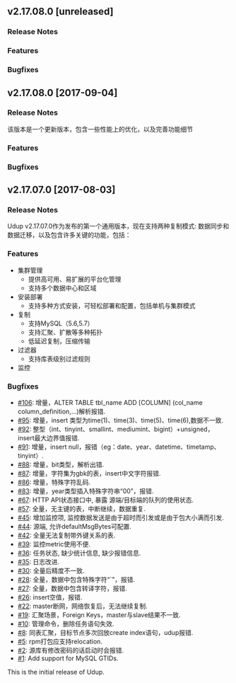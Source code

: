 ## v2.17.08.0 [unreleased]

### Release Notes

### Features

### Bugfixes

## v2.17.08.0 [2017-09-04]

### Release Notes

该版本是一个更新版本，包含一些性能上的优化，以及完善功能细节

### Features

### Bugfixes

## v2.17.07.0 [2017-08-03]

### Release Notes

Udup v2.17.07.0作为发布的第一个通用版本，现在支持两种复制模式: 数据同步和数据迁移，以及包含许多关键的功能，包括：

### Features

- 集群管理
    - 提供高可用、易扩展的平台化管理
    - 支持多个数据中心和区域
- 安装部署
    - 支持多种方式安装，可轻松部署和配置，包括单机与集群模式
- 复制
    - 支持MySQL（5.6,5.7）
    - 支持汇聚、扩散等多种拓扑
    - 低延迟复制，压缩传输
 - 过滤器
    - 支持库表级别过滤规则
 - 监控

### Bugfixes

- [#106](http://10.186.18.21/universe/udup/issues/106): 增量，ALTER TABLE tbl_name ADD [COLUMN] (col_name column_definition,...)解析报错.
- [#95](http://10.186.18.21/universe/udup/issues/95): 增量，insert 类型为time(1)、time(3)、time(5)、time(6),数据不一致.
- [#92](http://10.186.18.21/universe/udup/issues/92): 整型（int、tinyint、smallint、mediumint、bigint）+unsigned，insert最大边界值报错.
- [#91](http://10.186.18.21/universe/udup/issues/91): 增量，insert null，报错（eg：date、year、datetime、timetamp、tinyint）.
- [#88](http://10.186.18.21/universe/udup/issues/88): 增量，bit类型，解析出错.
- [#87](http://10.186.18.21/universe/udup/issues/87): 增量，字符集为gbk的表，insert中文字符报错.
- [#86](http://10.186.18.21/universe/udup/issues/86): 增量，特殊字符乱码.
- [#83](http://10.186.18.21/universe/udup/issues/83): 增量，year类型插入特殊字符串“00”，报错.
- [#67](http://10.186.18.21/universe/udup/issues/67): HTTP API状态接口中, 暴露 源端/目标端的队列的使用状态.
- [#57](http://10.186.18.21/universe/udup/issues/57): 全量，无主键的表，中断继续，数据重复.
- [#45](http://10.186.18.21/universe/udup/issues/45): 增加监控项, 监控数据发送是由于超时而引发或是由于包大小满而引发.
- [#44](http://10.186.18.21/universe/udup/issues/44): 源端, 允许defaultMsgBytes可配置.
- [#42](http://10.186.18.21/universe/udup/issues/42): 全量无法复制带外键关系的表.
- [#39](http://10.186.18.21/universe/udup/issues/39): 监控metric使用不便.
- [#36](http://10.186.18.21/universe/udup/issues/36): 任务状态, 缺少统计信息, 缺少报错信息.
- [#35](http://10.186.18.21/universe/udup/issues/35): 日志改进.
- [#30](http://10.186.18.21/universe/udup/issues/30): 全量后精度不一致.
- [#28](http://10.186.18.21/universe/udup/issues/28): 全量，数据中包含特殊字符“`”，报错.
- [#27](http://10.186.18.21/universe/udup/issues/27): 全量，数据中包含转译字符，报错.
- [#26](http://10.186.18.21/universe/udup/issues/26): insert空值，报错.
- [#22](http://10.186.18.21/universe/udup/issues/22): master断网，网络恢复后，无法继续复制.
- [#19](http://10.186.18.21/universe/udup/issues/19): 汇聚场景，Foreign Keys，master与slave结果不一致.
- [#10](http://10.186.18.21/universe/udup/issues/10): 管理命令，删除任务语句失效.
- [#8](http://10.186.18.21/universe/udup/issues/8): 同表汇聚，目标节点多次回放create index语句，udup报错.
- [#5](http://10.186.18.21/universe/udup/issues/5): rpm打包应支持relocation.
- [#2](http://10.186.18.21/universe/udup/issues/2): 源库有修改密码的话启动时会报错.
- [#1](http://10.186.18.21/universe/udup/issues/1): Add support for MySQL GTIDs.

This is the initial release of Udup.
